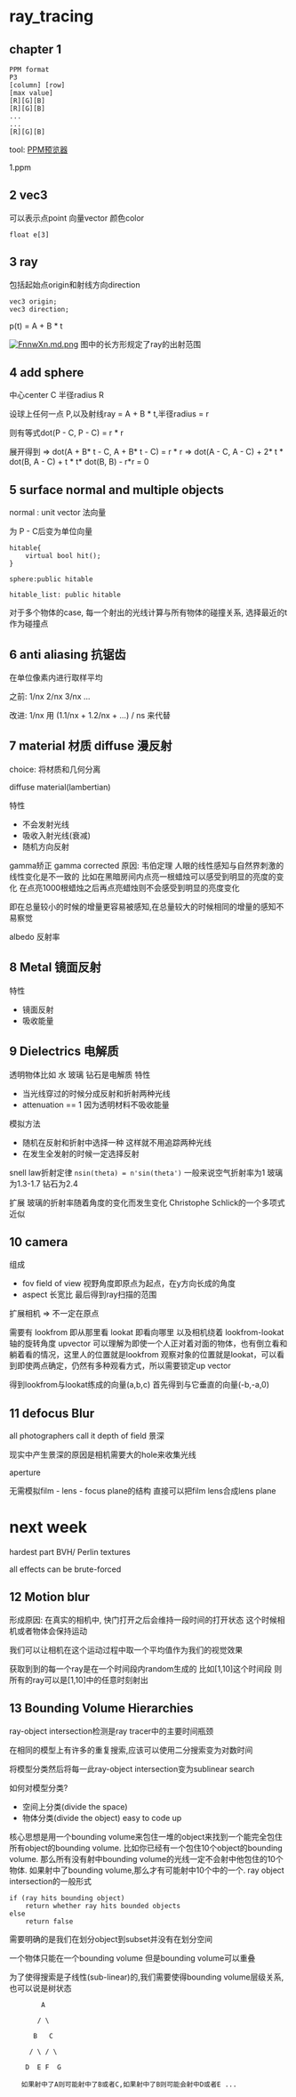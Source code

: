 # ray_tracing
## chapter 1
```
PPM format
P3
[column] [row]
[max value]
[R][G][B]
[R][G][B]
...
...
[R][G][B]
```

tool:
[PPM预览器](http://paulcuth.me.uk/netpbm-viewer/)

1.ppm

## 2 vec3
可以表示点point 向量vector 颜色color 
```
float e[3]
```


## 3 ray
包括起始点origin和射线方向direction
```
vec3 origin;
vec3 direction;
```
p(t) = A + B * t

[![FnnwXn.md.png](https://s1.ax1x.com/2018/12/01/FnnwXn.md.png)](https://imgchr.com/i/FnnwXn)
图中的长方形规定了ray的出射范围

## 4 add sphere
中心center C 半径radius R

设球上任何一点 P,以及射线ray = A + B * t,半径radius = r

则有等式dot(P - C, P - C) = r * r

展开得到 => dot(A + B* t - C, A + B* t - C) = r * r
          => dot(A - C, A - C) + 2* t * dot(B, A - C) + t * t* dot(B, B) - r*r = 0


## 5 surface normal and multiple objects

normal : unit vector 法向量

为 P - C后变为单位向量

```
hitable{
    virtual bool hit();
}
```

```
sphere:public hitable
```

```
hitable_list: public hitable
```
对于多个物体的case, 每一个射出的光线计算与所有物体的碰撞关系, 选择最近的t作为碰撞点

## 6 anti aliasing 抗锯齿

在单位像素内进行取样平均

之前: 1/nx 2/nx 3/nx ...

改进: 1/nx 用 (1.1/nx + 1.2/nx + ...) / ns 来代替


## 7 material 材质 diffuse 漫反射
choice: 将材质和几何分离

diffuse material(lambertian)

特性
* 不会发射光线
* 吸收入射光线(衰减)
* 随机方向反射

gamma矫正 gamma corrected
原因: 韦伯定理 
人眼的线性感知与自然界刺激的线性变化是不一致的
比如在黑暗房间内点亮一根蜡烛可以感受到明显的亮度的变化
在点亮1000根蜡烛之后再点亮蜡烛则不会感受到明显的亮度变化

即在总量较小的时候的增量更容易被感知,在总量较大的时候相同的增量的感知不易察觉

albedo 反射率

## 8 Metal 镜面反射
特性
* 镜面反射
* 吸收能量

## 9 Dielectrics 电解质
透明物体比如 水 玻璃 钻石是电解质
特性
* 当光线穿过的时候分成反射和折射两种光线
* attenuation == 1 因为透明材料不吸收能量

模拟方法
* 随机在反射和折射中选择一种 这样就不用追踪两种光线
* 在发生全发射的时候一定选择反射

snell law折射定律
`nsin(theta) = n'sin(theta')`
一般来说空气折射率为1 玻璃为1.3-1.7 钻石为2.4

扩展
玻璃的折射率随着角度的变化而发生变化
Christophe Schlick的一个多项式近似

## 10 camera
组成
* fov field of view 视野角度即原点为起点，在y方向长成的角度
* aspect 长宽比
最后得到ray扫描的范围

扩展相机
=> 不一定在原点

需要有
lookfrom 即从那里看
lookat 即看向哪里
以及相机绕着 lookfrom-lookat 轴的旋转角度 upvector
可以理解为即使一个人正对着对面的物体，也有倒立看和躺着看的情况，这里人的位置就是lookfrom
观察对象的位置就是lookat，可以看到即使两点确定，仍然有多种观看方式，所以需要锁定up vector

得到lookfrom与lookat练成的向量(a,b,c)
首先得到与它垂直的向量(-b,-a,0)

## 11 defocus Blur
all photographers call it depth of field
景深

现实中产生景深的原因是相机需要大的hole来收集光线

aperture

无需模拟film - lens - focus plane的结构
直接可以把film lens合成lens plane

# next week
hardest part BVH/ Perlin textures

all effects can be brute-forced

## 12 Motion blur
形成原因: 在真实的相机中, 快门打开之后会维持一段时间的打开状态
这个时候相机或者物体会保持运动

我们可以让相机在这个运动过程中取一个平均值作为我们的视觉效果

获取到到的每一个ray是在一个时间段内random生成的
比如[1,10]这个时间段
则所有的ray可以是[1,10]中的任意时刻射出

## 13 Bounding Volume Hierarchies
ray-object intersection检测是ray tracer中的主要时间瓶颈

在相同的模型上有许多的重复搜索,应该可以使用二分搜索变为对数时间

将模型分类然后将每一此ray-object intersection变为sublinear search

如何对模型分类?
* 空间上分类(divide the space)
* 物体分类(divide the object) easy to code up

核心思想是用一个bounding volume来包住一堆的object来找到一个能完全包住所有object的bounding volume. 比如你已经有一个包住10个object的bounding
volume. 那么所有没有射中bounding volume的光线一定不会射中他包住的10个物体. 如果射中了bounding volume,那么才有可能射中10个中的一个.
ray object intersection的一般形式

```
if (ray hits bounding object)
    return whether ray hits bounded objects
else
    return false
```

需要明确的是我们在划分object到subset并没有在划分空间

一个物体只能在一个bounding volume 但是bounding volume可以重叠

为了使得搜索是子线性(sub-linear)的,我们需要使得bounding volume层级关系,也可以说是树状态

            A

           / \

          B   C

         / \ / \

        D  E F  G

       如果射中了A则可能射中了B或者C,如果射中了B则可能会射中D或者E ...
